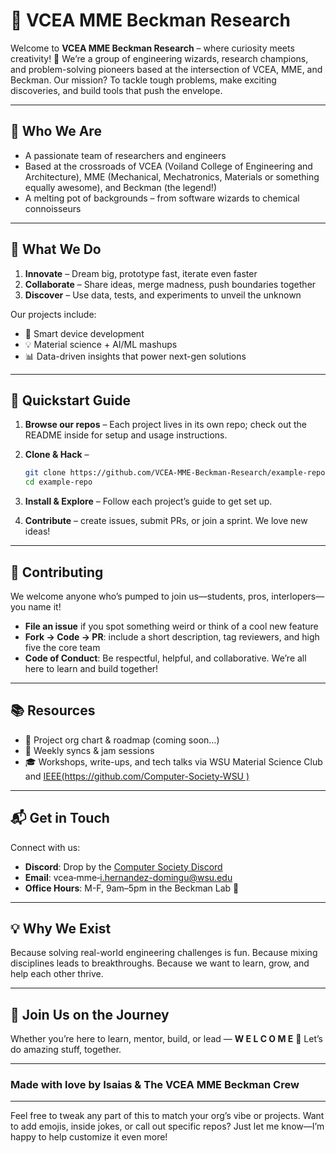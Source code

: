 # 🎉 VCEA MME Beckman Research

Welcome to **VCEA MME Beckman Research** – where curiosity meets creativity! 🚀
We’re a group of engineering wizards, research champions, and problem-solving pioneers based at the intersection of VCEA, MME, and Beckman. Our mission? To tackle tough problems, make exciting discoveries, and build tools that push the envelope.

---

## 👋 Who We Are

* A passionate team of researchers and engineers
* Based at the crossroads of VCEA (Voiland College of Engineering and Architecture), MME (Mechanical, Mechatronics, Materials or something equally awesome), and Beckman (the legend!)
* A melting pot of backgrounds – from software wizards to chemical connoisseurs

---

## 🧠 What We Do

1. **Innovate** – Dream big, prototype fast, iterate even faster
2. **Collaborate** – Share ideas, merge madness, push boundaries together
3. **Discover** – Use data, tests, and experiments to unveil the unknown

Our projects include:

* 🔧 Smart device development
* 💡 Material science + AI/ML mashups
* 📊 Data-driven insights that power next-gen solutions

---

## 🧭 Quickstart Guide

1. **Browse our repos** – Each project lives in its own repo; check out the README inside for setup and usage instructions.
2. **Clone & Hack** –

   ```bash
   git clone https://github.com/VCEA‑MME‑Beckman‑Research/example‑repo.git  
   cd example‑repo  
   ```
3. **Install & Explore** – Follow each project’s guide to get set up.
4. **Contribute** – create issues, submit PRs, or join a sprint. We love new ideas!

---

## 🤝 Contributing

We welcome anyone who’s pumped to join us—students, pros, interlopers—you name it!

* **File an issue** if you spot something weird or think of a cool new feature
* **Fork → Code → PR**: include a short description, tag reviewers, and high five the core team
* **Code of Conduct**: Be respectful, helpful, and collaborative. We’re all here to learn and build together!

---

## 📚 Resources

* 📂 Project org chart & roadmap (coming soon…)
* 📅 Weekly syncs & jam sessions
* 🎓 Workshops, write-ups, and tech talks via WSU Material Science Club and [IEEE(https://github.com/Computer-Society-WSU )](https://github.com/Computer-Society-WSU)

---

## 📬 Get in Touch

Connect with us:

* **Discord**: Drop by the [Computer Society Discord](https://discord.gg/Hq6tfb9YtG)
* **Email**: vcea‑mme‑[i.hernandez-domingu@wsu.edu](mailto:beckman@example.edu)
* **Office Hours**: M-F, 9am–5pm in the Beckman Lab 🙂

---

## 💡 Why We Exist

Because solving real-world engineering challenges is fun. Because mixing disciplines leads to breakthroughs. Because we want to learn, grow, and help each other thrive.

---

## 🚀 Join Us on the Journey

Whether you’re here to learn, mentor, build, or lead — **W E L C O M E** 🎉
Let’s do amazing stuff, together.

---

### Made with love by Isaias & The VCEA MME Beckman Crew

---

Feel free to tweak any part of this to match your org’s vibe or projects. Want to add emojis, inside jokes, or call out specific repos? Just let me know—I’m happy to help customize it even more!
